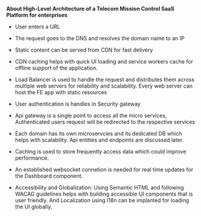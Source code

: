 **About High-Level Architecture of a Telecom Mission Control SaaS Platform for enterprises**

* User enters a URL
* The request goes to the DNS and resolves the domain name to an IP

* Static content can be served from CDN for fast delivery
* CDN caching helps with quick UI loading and service workers cache for offline support of the application.

* Load Balancer is used to handle the request and distributes them across multiple web servers for reliability and scalability. Every web server can   host the FE app with static resources
* User authentication is handles in Security gateway

* Api gateway is a single point to access all the micro services, Authenticated users request will be redirected to the respective services

* Each domain has its own microservcies and its dedicated DB which helps with scalability. Api entities and endpoints are discussed later.

* Caching is used to store frequently access data which could improve performance.

* An established websocket connetion is needed for real time updates for the Dashboard component.

* Accessibility and Globalization: Using Semantic HTML and following WACAG guidelines helps with building accessible UI components that is user friendly. And Localization using I18n can be implanted for loading the UI  globally.

